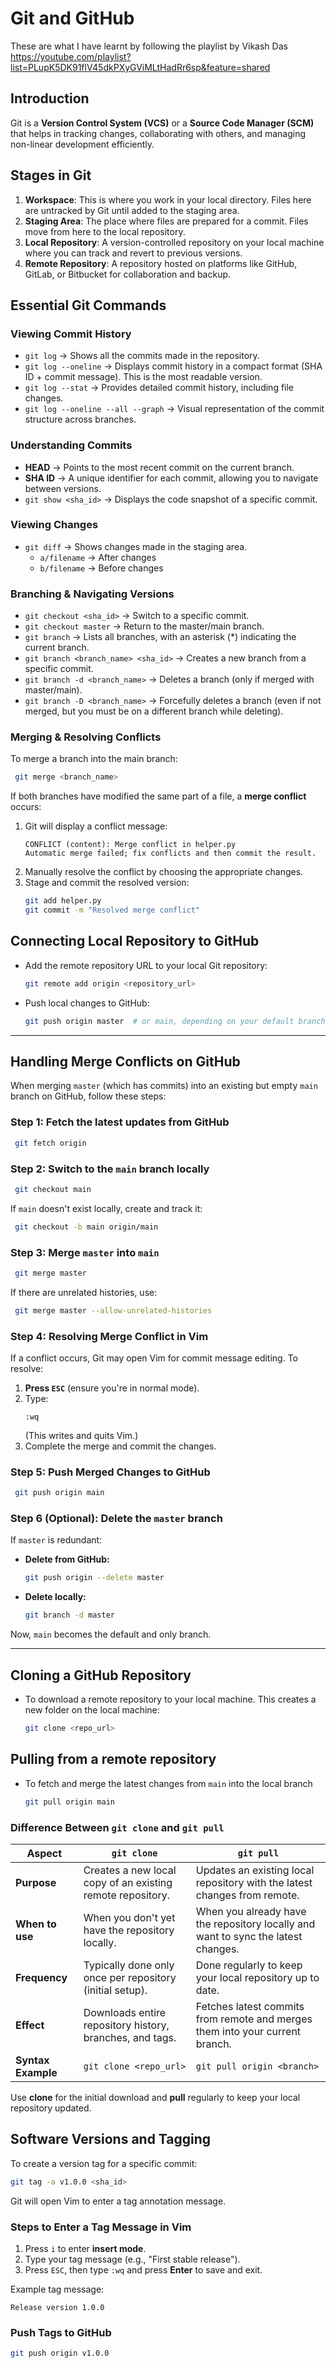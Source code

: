 # Git and GitHub

These are what I have learnt by following the playlist by Vikash Das
https://youtube.com/playlist?list=PLupK5DK91flV45dkPXyGViMLtHadRr6sp&feature=shared


## Introduction
Git is a **Version Control System (VCS)** or a **Source Code Manager (SCM)** that helps in tracking changes, collaborating with others, and managing non-linear development efficiently.

## Stages in Git
1. **Workspace**: This is where you work in your local directory. Files here are untracked by Git until added to the staging area.
2. **Staging Area**: The place where files are prepared for a commit. Files move from here to the local repository.
3. **Local Repository**: A version-controlled repository on your local machine where you can track and revert to previous versions.
4. **Remote Repository**: A repository hosted on platforms like GitHub, GitLab, or Bitbucket for collaboration and backup.

## Essential Git Commands

### Viewing Commit History
- `git log` → Shows all the commits made in the repository.
- `git log --oneline` → Displays commit history in a compact format (SHA ID + commit message). This is the most readable version.
- `git log --stat` → Provides detailed commit history, including file changes.
- `git log --oneline --all --graph` → Visual representation of the commit structure across branches.

### Understanding Commits
- **HEAD** → Points to the most recent commit on the current branch.
- **SHA ID** → A unique identifier for each commit, allowing you to navigate between versions.
- `git show <sha_id>` → Displays the code snapshot of a specific commit.

### Viewing Changes
- `git diff` → Shows changes made in the staging area.
  - `a/filename` → After changes
  - `b/filename` → Before changes

### Branching & Navigating Versions
- `git checkout <sha_id>` → Switch to a specific commit.
- `git checkout master` → Return to the master/main branch.
- `git branch` → Lists all branches, with an asterisk (*) indicating the current branch.
- `git branch <branch_name> <sha_id>` → Creates a new branch from a specific commit.
- `git branch -d <branch_name>` → Deletes a branch (only if merged with master/main).
- `git branch -D <branch_name>` → Forcefully deletes a branch (even if not merged, but you must be on a different branch while deleting).

### Merging & Resolving Conflicts
To merge a branch into the main branch:
```sh
 git merge <branch_name>
```
If both branches have modified the same part of a file, a **merge conflict** occurs:

1. Git will display a conflict message:
   ```
   CONFLICT (content): Merge conflict in helper.py
   Automatic merge failed; fix conflicts and then commit the result.
   ```
2. Manually resolve the conflict by choosing the appropriate changes.
3. Stage and commit the resolved version:
   ```sh
   git add helper.py
   git commit -m "Resolved merge conflict"
   ```


## Connecting Local Repository to GitHub

- Add the remote repository URL to your local Git repository:
  ```bash
  git remote add origin <repository_url>
  ```
- Push local changes to GitHub:
  ```bash
  git push origin master  # or main, depending on your default branch
  ```

---

## Handling Merge Conflicts on GitHub

When merging `master` (which has commits) into an existing but empty `main` branch on GitHub, follow these steps:

### Step 1: Fetch the latest updates from GitHub
```bash
 git fetch origin
```

### Step 2: Switch to the `main` branch locally
```bash
 git checkout main
```
If `main` doesn't exist locally, create and track it:
```bash
 git checkout -b main origin/main
```

### Step 3: Merge `master` into `main`
```bash
 git merge master
```
If there are unrelated histories, use:
```bash
 git merge master --allow-unrelated-histories
```

### Step 4: Resolving Merge Conflict in Vim
If a conflict occurs, Git may open Vim for commit message editing. To resolve:
1. **Press `ESC`** (ensure you're in normal mode).
2. Type:
   ```vim
   :wq
   ```
   (This writes and quits Vim.)
3. Complete the merge and commit the changes.

### Step 5: Push Merged Changes to GitHub
```bash
 git push origin main
```

### Step 6 (Optional): Delete the `master` branch
If `master` is redundant:
- **Delete from GitHub:**
  ```bash
  git push origin --delete master
  ```
- **Delete locally:**
  ```bash
  git branch -d master
  ```

Now, `main` becomes the default and only branch.

---

## Cloning a GitHub Repository

- To download a remote repository to your local machine. This creates a new folder on the local machine:
  ```bash
  git clone <repo_url>
  ```

## Pulling from a remote repository
- To fetch and merge the latest changes from `main` into the local branch
  ```bash
  git pull origin main
  ```

### Difference Between `git clone` and `git pull`
| Aspect | `git clone` | `git pull` |
|--------|------------|------------|
| **Purpose** | Creates a new local copy of an existing remote repository. | Updates an existing local repository with the latest changes from remote. |
| **When to use** | When you don't yet have the repository locally. | When you already have the repository locally and want to sync the latest changes. |
| **Frequency** | Typically done only once per repository (initial setup). | Done regularly to keep your local repository up to date. |
| **Effect** | Downloads entire repository history, branches, and tags. | Fetches latest commits from remote and merges them into your current branch. |
| **Syntax Example** | `git clone <repo_url>` | `git pull origin <branch>` |

Use **clone** for the initial download and **pull** regularly to keep your local repository updated.


## Software Versions and Tagging
To create a version tag for a specific commit:
```bash
git tag -a v1.0.0 <sha_id>
```
Git will open Vim to enter a tag annotation message.

### Steps to Enter a Tag Message in Vim
1. Press `i` to enter **insert mode**.
2. Type your tag message (e.g., "First stable release").
3. Press `ESC`, then type `:wq` and press **Enter** to save and exit.

Example tag message:
```
Release version 1.0.0
```

### Push Tags to GitHub
```bash
git push origin v1.0.0
```

